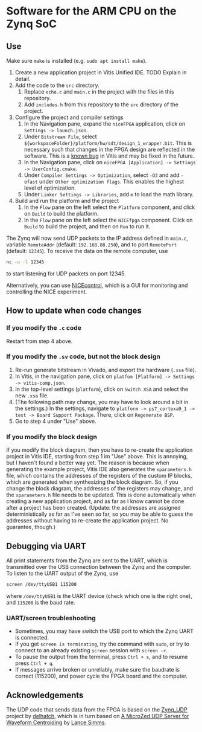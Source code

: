 # Software for the ARM CPU on the Zynq SoC

## Use

Make sure `make` is installed (e.g. `sudo apt install make`).

1. Create a new application project in Vitis Unified IDE. TODO Explain in detail.
1. Add the code to the `src` directory.
   1. Replace `echo.c` and `main.c` in the project with the files in this repository.
   1. Add `includes.h` from this repository to the `src` directory of the project.
1. Configure the project and compiler settings
   1. In the Navigation pane, expand the `niceFPGA` application, click on `Settings -> launch.json`.
   1. Under `Bitstream File`, select `${workspaceFolder}/platform/hw/sdt/design_1_wrapper.bit`. This is necessary such that changes in the FPGA design are reflected in the software. This is a [known bug](https://adaptivesupport.amd.com/s/question/0D54U00008GmLxbSAF/workaround-updating-hardware-specifications-in-a-vitis-unified-project-using-xsa-doesnt-work?language=en_US) in Vitis and may be fixed in the future.
   1. In the Navigation pane, click on `niceFPGA [Application] -> Settings -> UserConfig.cmake`.
   1. Under `Compiler Settings -> Optimization`, select `-O3` and add `-ofast` under `Other optimization flags`. This enables the highest level of optimization.
   1. Under `Linker Settings -> Libraries`, add `m` to load the math library.
1. Build and run the platform and the project
   1. In the `Flow` pane on the left select the `Platform` component, and click on `Build` to build the platform.
   1. In the `Flow` pane on the left select the `NICEfpga` component. Click on `Build` to build the project, and then on `Run` to run it.

The Zynq will now send UDP packets to the IP address defined in `main.c`, variable `RemoteAddr` (default: `192.168.88.250`), and to port `RemotePort` (default: `12345`). To receive the data on the remote computer, use

```sh
nc -u -l 12345
```

to start listening for UDP packets on port 12345.

Alternatively, you can use [NICEcontrol](https://github.com/thomabir/NICEcontrol), which is a GUI for monitoring and controlling the NICE experiment.

## How to update when code changes

### If you modify the `.c` code

Restart from step 4 above.

### If you modify the `.sv` code, but not the block design

1. Re-run generate bitstream in Vivado, and export the hardware (`.xsa` file).
1. In Vitis, in the navigation pane, click on `platfom [Platform] -> Settings -> vitis-comp.json`.
1. In the top-level settings (`platform`), click on `Switch XSA` and select the new `.xsa` file.
1. (The following path may change, you may have to look around a bit in the settings.) In the settings, navigate to `platform -> ps7_cortexa9_1 -> test -> Board Support Package`. There, click on `Regenerate BSP`.
1. Go to step 4 under "Use" above.

### If you modify the block design

If you modify the block diagram, then you have to re-create the application project in Vitis IDE, starting from step 1 im "Use" above. This is annoying, but I haven't found a better way yet. The reason is because when generating the example project, Vitis IDE also generates the `xparameters.h` file, which  contains the addresses of the registers of the custom IP blocks, which are generated when synthesizing the block diagram. So, if you change the block diagram, the addresses of the registers may change, and the `xparameters.h` file needs to be updated. This is done automatically when creating a new application project, and as far as I know cannot be done after a project has been created. (Update: the addresses are assigned deterministically as far as I've seen so far, so you may be able to guess the addresses without having to re-create the application project. No guarantee, though.)

## Debugging via UART

All print statements from the Zynq are sent to the UART, which is transmitted over the USB connection between the Zynq and the computer.
To listen to the UART output of the Zynq, use

```sh
screen /dev/ttyUSB1 115200
```

where `/dev/ttyUSB1` is the UART device (check which one is the right one), and `115200` is the baud rate.

### UART/screen troubleshooting

- Sometimes, you may have switch the USB port to which the Zynq UART is connected.
- If you get `screen is terminating`, try the command with `sudo`, or try to connect to an already existing `screen` session with `screen -r`.
- To pause the output from the terminal, press `Ctrl + s`, and to resume press `Ctrl + q`.
- If messages arrive broken or unreliably, make sure the baudrate is correct (115200), and power cycle the FPGA board and the computer.

## Acknowledgements

The UDP code that sends data from the FPGA is based on the [Zynq_UDP](https://github.com/delhatch/Zynq_UDP) project by [delhatch](https://github.com/delhatch), which is in turn based on [A MicroZed UDP Server for Waveform Centroiding](https://lancesimms.com/Xilinx/MicroZed_UDP_Server_for_Waveform_Centroiding_Table_Of_Contents.html) by [Lance Simms](https://lancesimms.com/).
